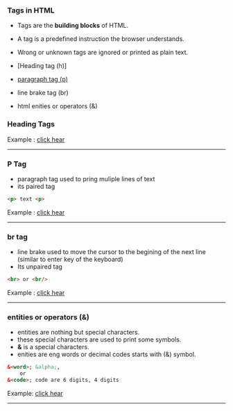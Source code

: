 ### Tags in HTML

- Tags are the **building blocks** of HTML.  
- A tag is a predefined instruction the browser understands.  
- Wrong or unknown tags are ignored or printed as plain text.

- [Heading tag (h)]
- [paragraph tag (p)](#P\Tag)
- line brake tag (br)
- html enities or operators (&)


### Heading Tags

Example : [click hear](HTML/practical/heading-tags.html)

---

### P Tag
-  paragraph tag used to pring muliple lines of text
- its paired tag
```html
<p> text <p>
```
Example : [click hear](HTML\practical\heading-tags.html)

---
### br tag
- line brake used to move the cursor to the begining of the next line (similar to enter key of the keyboard)
- Its unpaired tag
```html
<br> or <br/>
```
Example : [click hear]()

---
### entities or operators (&) 
- entities are nothing but special characters.
- these special characters are used to print some symbols.
- **&** is a special characters.
- enities are eng words or decimal codes starts with (&) symbol.
```html
&<word>; &alpha;,
    or 
&<code>; code are 6 digits, 4 digits
```
Example: [click hear]()

---


